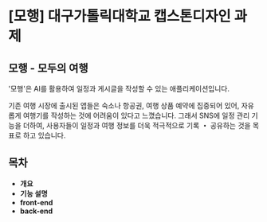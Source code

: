 # [모행] 대구가톨릭대학교 캡스톤디자인 과제
## 모행 - 모두의 여행
 '모행'은 AI를 활용하여 일정과 게시글을 작성할 수 있는 애플리케이션입니다.

 기존 여행 시장에 출시된 앱들은 숙소나 항공권, 여행 상품 예약에 집중되어 있어, 자유롭게 여행기를 작성하는 것에 어려움이 있다고 느꼈습니다.
 그래서 SNS에 일정 관리 기능을 더하여, 사용자들이 일정과 여행 정보를 더욱 적극적으로 기록 **・** 공유하는 것을 목표로 하고 있습니다.

## 목차
- **개요**
- **기능 설명** 
 - **front-end**
 - **back-end**
